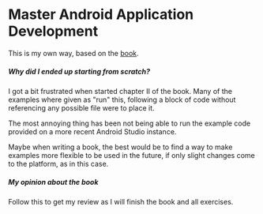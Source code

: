 # Master Android Application Development

This is my own way, based on the [book](https://goo.gl/H5guft).

##### Why did I ended up starting from scratch?
I got a bit frustrated when started chapter II of the book. Many of the examples where given as
"run" this, following a block of code without referencing any possible file were to place it.

The most annoying thing has been not being able to run the example code provided on a more recent
Android Studio instance.

Maybe when writing a book, the best would be to find a way to make examples more flexible to be used
in the future, if only slight changes come to the platform, as in this case.

##### My opinion about the book

Follow this to get my review as I will finish the book and all exercises.
